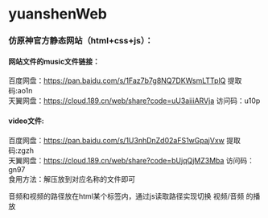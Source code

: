 # yuanshenWeb
### 仿原神官方静态网站（html+css+js）：

#### 网站文件的music文件链接：<br>
百度网盘：https://pan.baidu.com/s/1Faz7b7g8NQ7DKWsmLTTplQ 提取码:ao1n <br>
天翼网盘：https://cloud.189.cn/web/share?code=uU3aiiiARVja 访问码：u10p <br>

#### video文件: <br>
百度网盘：https://pan.baidu.com/s/1U3nhDnZd02aFS1wGpajVxw 提取码:zgzh <br>
天翼网盘：https://cloud.189.cn/web/share?code=bUjqQjMZ3Mba 访问码：gn97 <br>
食用方法：解压放到对应名称的文件即可

音频和视频的路径放在html某个标签内，通过js读取路径实现切换 视频/音频 的播放
